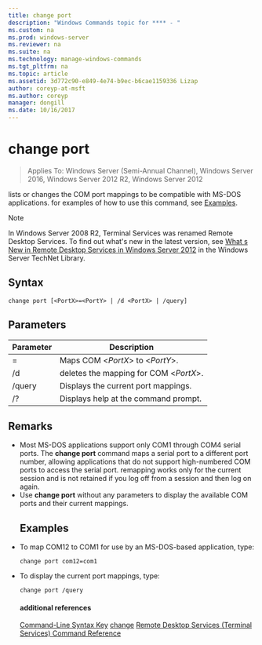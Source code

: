 ```yaml
---
title: change port
description: "Windows Commands topic for **** - "
ms.custom: na
ms.prod: windows-server
ms.reviewer: na
ms.suite: na
ms.technology: manage-windows-commands
ms.tgt_pltfrm: na
ms.topic: article
ms.assetid: 3d772c90-e849-4e74-b9ec-b6cae1159336 Lizap
author: coreyp-at-msft
ms.author: coreyp
manager: dongill
ms.date: 10/16/2017
---
```

# change port

>Applies To: Windows Server (Semi-Annual Channel), Windows Server 2016, Windows Server 2012 R2, Windows Server 2012

lists or changes the COM port mappings to be compatible with MS-DOS applications.
for examples of how to use this command, see [Examples](#BKMK_examples).
> [!NOTE]
> In Windows Server 2008 R2, Terminal Services was renamed Remote Desktop Services. To find out what's new in the latest version, see [What s New in Remote Desktop Services in Windows Server 2012](https://technet.microsoft.com/library/hh831527) in the Windows Server TechNet Library.
> ## Syntax
> ```
> change port [<PortX>=<PortY> | /d <PortX> | /query]
> ```
> ## Parameters
> 
> |    Parameter    |              Description               |
> |-----------------|----------------------------------------|
> | <PortX>=<PortY> |    Maps COM <*PortX*> to <*PortY*>.    |
> |   /d <PortX>    | deletes the mapping for COM <*PortX*>. |
> |     /query      |  Displays the current port mappings.   |
> |       /?        |  Displays help at the command prompt.  |
> 
> ## Remarks
> - Most MS-DOS applications support only COM1 through COM4 serial ports. The **change port** command maps a serial port to a different port number, allowing applications that do not support high-numbered COM ports to access the serial port. remapping works only for the current session and is not retained if you log off from a session and then log on again.
> - Use **change port** without any parameters to display the available COM ports and their current mappings.
>   ## <a name="BKMK_examples"></a>Examples
> - To map COM12 to COM1 for use by an MS-DOS-based application, type:
>   ```
>   change port com12=com1
>   ```
> - To display the current port mappings, type:
>   ```
>   change port /query
>   ```
>   #### additional references
>   [Command-Line Syntax Key](command-line-syntax-key.md)
>   [change](change.md)
>   [Remote Desktop Services &#40;Terminal Services&#41; Command Reference](remote-desktop-services-terminal-services-command-reference.md)
